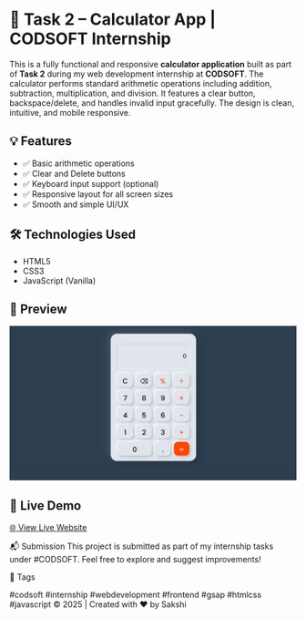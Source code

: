 
# 🧮 Task 2 – Calculator App | CODSOFT Internship

This is a fully functional and responsive **calculator application** built as part of **Task 2** during my web development internship at **CODSOFT**.
The calculator performs standard arithmetic operations including addition, subtraction, multiplication, and division. It features a clear button, backspace/delete, and handles invalid input gracefully. The design is clean, intuitive, and mobile responsive.

## 💡 Features

- ✅ Basic arithmetic operations
- ✅ Clear and Delete buttons
- ✅ Keyboard input support (optional)
- ✅ Responsive layout for all screen sizes
- ✅ Smooth and simple UI/UX

## 🛠️ Technologies Used
- HTML5  
- CSS3  
- JavaScript (Vanilla)

## 📸 Preview
![Calculator Preview](calculator_preview.png)

## 🔗 Live Demo
[🌐 View Live Website](https://sakshi123509.github.io/-CODESOFT_TASK_2/)

📬 Submission
This project is submitted as part of my internship tasks under #CODSOFT.
Feel free to explore and suggest improvements!

🔖 Tags

#codsoft #internship #webdevelopment #frontend #gsap #htmlcss #javascript
© 2025 | Created with ❤️ by Sakshi
